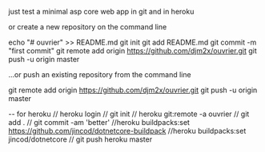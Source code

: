 just test a minimal asp core web app in git and in heroku

or create a new repository on the command line

echo "# ouvrier" >> README.md
git init
git add README.md
git commit -m "first commit"
git remote add origin https://github.com/djm2x/ouvrier.git
git push -u origin master

…or push an existing repository from the command line

git remote add origin https://github.com/djm2x/ouvrier.git
git push -u origin master


-- for heroku
// heroku login
// git init
// heroku git:remote -a ouvrier
// git add .
// git commit -am 'better'
//heroku buildpacks:set https://github.com/jincod/dotnetcore-buildpack
//heroku buildpacks:set jincod/dotnetcore
// git push heroku master
